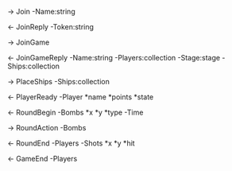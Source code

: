 -> Join
-Name:string

<- JoinReply
-Token:string

-> JoinGame

<- JoinGameReply
-Name:string
-Players:collection
-Stage:stage
-Ships:collection

-> PlaceShips
-Ships:collection

<- PlayerReady
-Player
*name
*points
*state


<- RoundBegin
-Bombs
*x
*y
*type
-Time


-> RoundAction
-Bombs

<- RoundEnd
-Players
-Shots
*x
*y
*hit

<- GameEnd
-Players
